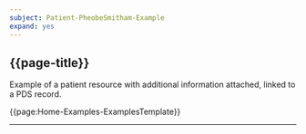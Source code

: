```yaml
---
subject: Patient-PheobeSmitham-Example
expand: yes
---
```


## {{page-title}}

Example of a patient resource with additional information attached, linked to a PDS record.

{{page:Home-Examples-ExamplesTemplate}}

---